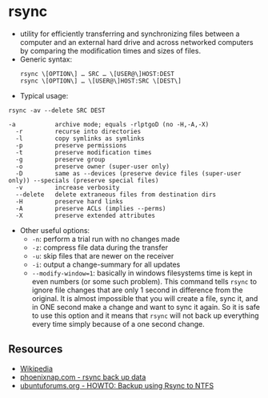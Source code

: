 # rsync
- utility for efficiently transferring and synchronizing files between a computer and an external
  hard drive and across networked computers by comparing the modification times and sizes of files.
- Generic syntax:
  ```
  rsync \[OPTION\] … SRC … \[USER@\]HOST:DEST
  rsync \[OPTION\] … \[USER@\]HOST:SRC \[DEST\]
  ```
- Typical usage:
```
rsync -av --delete SRC DEST

-a           archive mode; equals -rlptgoD (no -H,-A,-X)
  -r         recurse into directories
  -l         copy symlinks as symlinks
  -p         preserve permissions
  -t         preserve modification times
  -g         preserve group
  -o         preserve owner (super-user only)
  -D         same as --devices (preserve device files (super-user only)) --specials (preserve special files)
  -v         increase verbosity
  --delete   delete extraneous files from destination dirs
  -H         preserve hard links
  -A         preserve ACLs (implies --perms)
  -X         preserve extended attributes
```
- Other useful options:
  - `-n`: perform a trial run with no changes made
  - `-z`: compress file data during the transfer
  - `-u`: skip files that are newer on the receiver
  - `-i`: output a change-summary for all updates
  - `--modify-window=1`: basically in windows filesystems time is kept in even numbers (or some
    such problem). This command tells `rsync` to ignore file changes that are only 1 second in
    difference from the original. It is almost impossible that you will create a file, sync it,
    and in ONE second make a change and want to sync it again. So it is safe to use this option
    and it means that `rsync` will not back up everything every time simply because of a one
    second change.

## Resources
- [Wikipedia](https://en.wikipedia.org/wiki/Rsync)
- [phoenixnap.com - rsync back up data](https://phoenixnap.com/kb/rsync-back-up-data)
- [ubuntuforums.org - HOWTO: Backup using Rsync to NTFS](https://ubuntuforums.org/showthread.php?t=820425)
